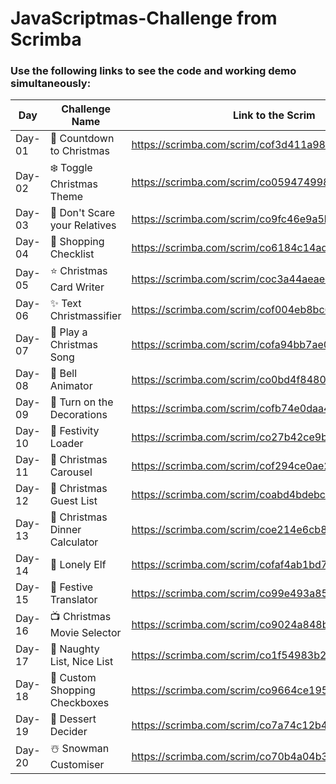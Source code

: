 # JavaScriptmas-Challenge from Scrimba
### Use the following links to see the code and working demo simultaneously:


| Day | Challenge Name  | Link to the Scrim | 
| ------ | --------------------------- | ------------------------------------------------------- | 
| Day-01 | 🎄 Countdown to Christmas | https://scrimba.com/scrim/cof3d411a9860aa8eaa7f9f7a | 
| Day-02 | ❄️ Toggle Christmas Theme | https://scrimba.com/scrim/co059474998233be087263f35 |
| Day-03 | 👼 Don't Scare your Relatives | https://scrimba.com/scrim/co9fc46e9a5b55697eaf7ba45 |
| Day-04 | 🎁 Shopping Checklist | https://scrimba.com/scrim/co6184c14ad079c8a57c280a2 |
| Day-05 | ⭐️ Christmas Card Writer | https://scrimba.com/scrim/coc3a44aeaeedd25438e4f4ed |
| Day-06 | ✨ Text Christmassifier | https://scrimba.com/scrim/cof004eb8bc6dddbe3a9338bf |
| Day-07 | 🎺 Play a Christmas Song | https://scrimba.com/scrim/cofa94bb7ae0d0ac4da38ccfa |
| Day-08 | 🔔 Bell Animator | https://scrimba.com/scrim/co0bd4f8480c503259b3cb391 |
| Day-09 | 🤴 Turn on the Decorations | https://scrimba.com/scrim/cofb74e0daa4f77b3972ce270 |
| Day-10 | 💂 Festivity Loader | https://scrimba.com/scrim/co27b42ce9b2cda70d2f63536 |
| Day-11 | 🧚 Christmas Carousel | https://scrimba.com/scrim/cof294ce0ae25c5db1ff3afc4 |
| Day-12 | 🐑 Christmas Guest List | https://scrimba.com/scrim/coabd4bdebcebd38ce4a9ecce |
| Day-13 | 🦃 Christmas Dinner Calculator | https://scrimba.com/scrim/coe214e6cb844e810c1b4d365 |
| Day-14 | 🧝 Lonely Elf | https://scrimba.com/scrim/cofaf4ab1bd75739ce11ee665 |
| Day-15 | 🐪 Festive Translator | https://scrimba.com/scrim/co99e493a85c8195a0ff1da19 |
| Day-16 | 📺 Christmas Movie Selector | https://scrimba.com/scrim/co9024a848b03c0b9ee1ddb3b |
| Day-17 | 💌 Naughty List, Nice List | https://scrimba.com/scrim/co1f54983b245de85d2bd1e34 |
| Day-18 | 🧦 Custom Shopping Checkboxes | https://scrimba.com/scrim/co9664ce1950f136e9632f8df |
| Day-19 | 🍨 Dessert Decider | https://scrimba.com/scrim/co7a74c12b4cbb1c82b867b37 |
| Day-20 | ☃️ Snowman Customiser | https://scrimba.com/scrim/co70b4a04b36bc775739b747d |

